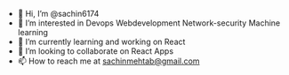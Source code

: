 - 👋 Hi, I’m @sachin6174
- 👀 I’m interested in Devops Webdevelopment Network-security Machine learning
- 🌱 I’m currently learning and working on React
- 💞️ I’m looking to collaborate on React Apps
- 📫 How to reach me at sachinmehtab@gmail.com
